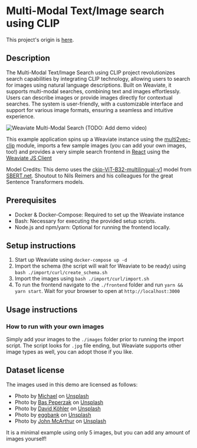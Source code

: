 # Multi-Modal Text/Image search using CLIP

This project's origin is [here](https://github.com/weaviate/weaviate-examples/tree/main/clip-multi-modal-text-image-search).

## Description

The Multi-Modal Text/Image Search using CLIP project revolutionizes search capabilities by integrating CLIP technology, allowing users to search for images using natural language descriptions. Built on Weaviate, it supports multi-modal searches, combining text and images effortlessly. Users can describe images or provide images directly for contextual searches. The system is user-friendly, with a customizable interface and support for various image formats, ensuring a seamless and intuitive experience.

![Weaviate Multi-Modal Search](./weaviate-multi-modal-clip-search-demo.png)
(TODO: Add demo video)

This example application spins up a Weaviate instance using the
[multi2vec-clip](https://www.semi.technology/developers/weaviate/current/modules/multi2vec-clip.html)
module, imports a few sample images (you can add your own images, too!) and
provides a very simple search frontend in [React](https://reactjs.org/) using
the [Weaviate JS Client
](https://www.semi.technology/developers/weaviate/current/client-libraries/javascript.html)

Model Credits: This demo uses the [ckip-ViT-B32-multilingual-v1](https://huggingface.co/sentence-transformers/clip-ViT-B-32-multilingual-v1) model from [SBERT.net](https://sbert.net). Shoutout to Nils Reimers and his colleagues for the great Sentence Transformers models. 

## Prerequisites
- Docker & Docker-Compose: Required to set up the Weaviate instance
- Bash: Necessary for executing the provided setup scripts.
- Node.js and npm/yarn: Optional for running the frontend locally.

## Setup instructions

1. Start up Weaviate using `docker-compose up -d`
2. Import the schema (the script will wait for Weaviate to be ready) using `bash ./import/curl/create_schema.sh`
3. Import the images using `bash ./import/curl/import.sh`
4. To run the frontend navigate to the `./frontend` folder and run `yarn && yarn start`. Wait for your browser to open at `http://localhost:3000`

## Usage instructions

### How to run with your own images

Simply add your images to the `./images` folder prior to running the import
script. The script looks for `.jpg` file ending, but Weaviate supports other
image types as well, you can adopt those if you like.


## Dataset license

The images used in this demo are licensed as follows:


* Photo by <a href="https://unsplash.com/@michael75?utm_source=unsplash&utm_medium=referral&utm_content=creditCopyText">Michael</a> on <a href="https://unsplash.com/s/photos/golden-retriever-puppy?utm_source=unsplash&utm_medium=referral&utm_content=creditCopyText">Unsplash</a>
* Photo by <a href="https://unsplash.com/@bastroloog?utm_source=unsplash&utm_medium=referral&utm_content=creditCopyText">Bas Peperzak</a> on <a href="https://unsplash.com/s/photos/fresh-bread?utm_source=unsplash&utm_medium=referral&utm_content=creditCopyText">Unsplash</a>
* Photo by <a href="https://unsplash.com/@davidkhlr?utm_source=unsplash&utm_medium=referral&utm_content=creditCopyText">David Köhler</a> on <a href="https://unsplash.com/s/photos/wine-grapes?utm_source=unsplash&utm_medium=referral&utm_content=creditCopyText">Unsplash</a>
* Photo by <a href="https://unsplash.com/@eggbank?utm_source=unsplash&utm_medium=referral&utm_content=creditCopyText">eggbank</a> on <a href="https://unsplash.com/s/photos/car-city?utm_source=unsplash&utm_medium=referral&utm_content=creditCopyText">Unsplash</a>
* Photo by <a href="https://unsplash.com/@snowjam?utm_source=unsplash&utm_medium=referral&utm_content=creditCopyText">John McArthur</a> on <a href="https://unsplash.com/s/photos/airplane?utm_source=unsplash&utm_medium=referral&utm_content=creditCopyText">Unsplash</a>
          
It is a minimal example using only 5 images, but you can add any amount of
images yourself!


